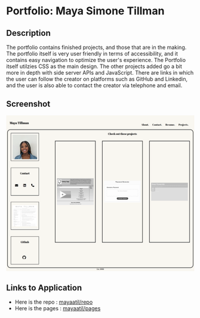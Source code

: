 # Portfolio: Maya Simone Tillman

## Description

The portfolio contains finished projects, and those that are in the making. The portfolio itself is very user friendly in terms of accessibility, and it contains easy navigation to optimize the user's experience. The Portfolio itself utilzies CSS as the main design. The other projects added go a bit more in depth with side server APIs and JavaScript. There are links in which the user can follow the creator on platforms such as GitHub and Linkedin, and the user is also able to contact the creator via telephone and email.

## Screenshot

![The portfolio includes navigation and redirect links, personalized images of the creator in gif form, and subheadings that contains information in which the user can observe and learn more about. Additionally, there are headings that contain an About Me, Work and Project Developments, Work History with a downloadable resume, and Future Endeavors.](./assets/images/portfolio-screenshot.png)

## Links to Application

- Here is the repo : [mayaatil/repo](https://github.com/mayaatil/Portfolio)
- Here is the pages : [mayaatil/pages](https://mayaatil.github.io/Portfolio/)
